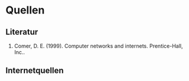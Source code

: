 # Quellen

## Literatur

1. Comer, D. E. (1999). Computer networks and internets. Prentice-Hall, Inc..

## Internetquellen